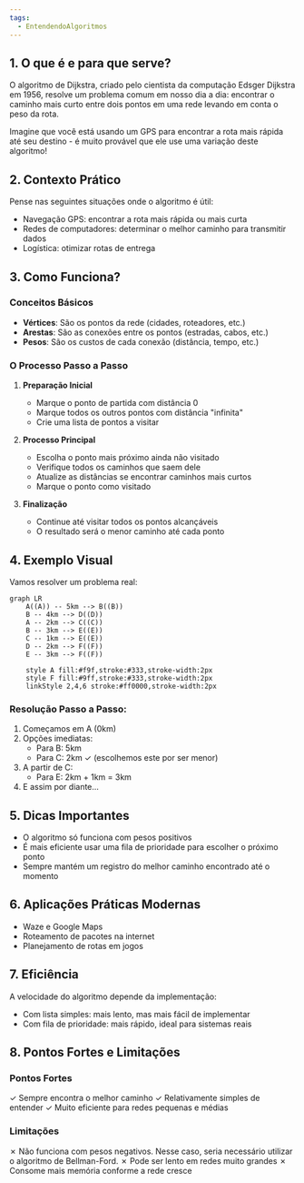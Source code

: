 ```yaml
---
tags:
  - EntendendoAlgoritmos
---
```


## 1. O que é e para que serve?
O algoritmo de Dijkstra, criado pelo cientista da computação Edsger Dijkstra em 1956, resolve um problema comum em nosso dia a dia: encontrar o caminho mais curto entre dois pontos em uma rede levando em conta o peso da rota. 

Imagine que você está usando um GPS para encontrar a rota mais rápida até seu destino - é muito provável que ele use uma variação deste algoritmo!

## 2. Contexto Prático
Pense nas seguintes situações onde o algoritmo é útil:
- Navegação GPS: encontrar a rota mais rápida ou mais curta
- Redes de computadores: determinar o melhor caminho para transmitir dados
- Logística: otimizar rotas de entrega

## 3. Como Funciona?

### Conceitos Básicos
- **Vértices**: São os pontos da rede (cidades, roteadores, etc.)
- **Arestas**: São as conexões entre os pontos (estradas, cabos, etc.)
- **Pesos**: São os custos de cada conexão (distância, tempo, etc.)

### O Processo Passo a Passo

1. **Preparação Inicial**
   - Marque o ponto de partida com distância 0
   - Marque todos os outros pontos com distância "infinita"
   - Crie uma lista de pontos a visitar

2. **Processo Principal**
   - Escolha o ponto mais próximo ainda não visitado
   - Verifique todos os caminhos que saem dele
   - Atualize as distâncias se encontrar caminhos mais curtos
   - Marque o ponto como visitado

3. **Finalização**
   - Continue até visitar todos os pontos alcançáveis
   - O resultado será o menor caminho até cada ponto

## 4. Exemplo Visual

Vamos resolver um problema real:

```mermaid
graph LR
    A((A)) -- 5km --> B((B))
    B -- 4km --> D((D))
    A -- 2km --> C((C))
    B -- 3km --> E((E))
    C -- 1km --> E((E))
    D -- 2km --> F((F))
    E -- 3km --> F((F))

    style A fill:#f9f,stroke:#333,stroke-width:2px
    style F fill:#9ff,stroke:#333,stroke-width:2px
	linkStyle 2,4,6 stroke:#ff0000,stroke-width:2px
```

### Resolução Passo a Passo:
1. Começamos em A (0km)
2. Opções imediatas:
   - Para B: 5km
   - Para C: 2km ✓ (escolhemos este por ser menor)
3. A partir de C:
   - Para E: 2km + 1km = 3km
4. E assim por diante...

## 5. Dicas Importantes
- O algoritmo só funciona com pesos positivos
- É mais eficiente usar uma fila de prioridade para escolher o próximo ponto
- Sempre mantém um registro do melhor caminho encontrado até o momento

## 6. Aplicações Práticas Modernas
- Waze e Google Maps
- Roteamento de pacotes na internet
- Planejamento de rotas em jogos

## 7. Eficiência
A velocidade do algoritmo depende da implementação:
- Com lista simples: mais lento, mas mais fácil de implementar
- Com fila de prioridade: mais rápido, ideal para sistemas reais

## 8. Pontos Fortes e Limitações

### Pontos Fortes
✓ Sempre encontra o melhor caminho
✓ Relativamente simples de entender
✓ Muito eficiente para redes pequenas e médias

### Limitações
✗ Não funciona com pesos negativos. Nesse caso, seria necessário utilizar o algoritmo de Bellman-Ford.
✗ Pode ser lento em redes muito grandes
✗ Consome mais memória conforme a rede cresce